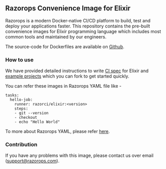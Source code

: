 ## Razorops Convenience Image for Elixir

Razorops is a modern Docker-native CI/CD platform to build, test and deploy your applications faster. This repository contains the pre-built convenience images for Elixir programming language which includes most common tools and maintained by our engineers.

The source-code for Dockerfiles are available on [Github](https://github.com/razorci/image-gen/tree/master/generated/elixir).

### How to use

We have provided detailed instructions to write [CI spec](https://docs.razorops.com/guides/elixir) for Elixir and [example projects](https://docs.razorops.com/guides/examples/) which you can fork to get started quickly.

You can refer these images in Razorops YAML file like -

```
tasks:
  hello-job:
    runner: razorci/elixir:<version>
    steps:
    - git --version
    - checkout
    - echo "Hello World"
```

To more about Razorops YAML, please refer [here](https://docs.razorops.com/config/spec/).

### Contribution

If you have any problems with this image, please contact us over email (support@razorops.com).
